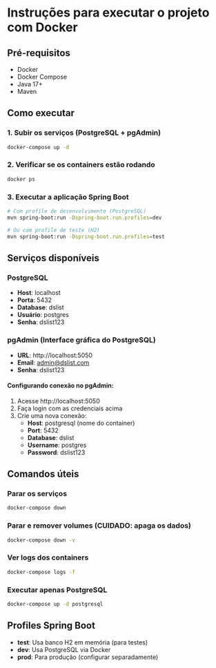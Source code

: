 # Instruções para executar o projeto com Docker

## Pré-requisitos
- Docker
- Docker Compose
- Java 17+
- Maven

## Como executar

### 1. Subir os serviços (PostgreSQL + pgAdmin)
```bash
docker-compose up -d
```

### 2. Verificar se os containers estão rodando
```bash
docker ps
```

### 3. Executar a aplicação Spring Boot
```bash
# Com profile de desenvolvimento (PostgreSQL)
mvn spring-boot:run -Dspring-boot.run.profiles=dev

# Ou com profile de teste (H2)
mvn spring-boot:run -Dspring-boot.run.profiles=test
```

## Serviços disponíveis

### PostgreSQL
- **Host**: localhost
- **Porta**: 5432
- **Database**: dslist
- **Usuário**: postgres
- **Senha**: dslist123

### pgAdmin (Interface gráfica do PostgreSQL)
- **URL**: http://localhost:5050
- **Email**: admin@dslist.com
- **Senha**: dslist123

#### Configurando conexão no pgAdmin:
1. Acesse http://localhost:5050
2. Faça login com as credenciais acima
3. Crie uma nova conexão:
   - **Host**: postgresql (nome do container)
   - **Port**: 5432
   - **Database**: dslist
   - **Username**: postgres
   - **Password**: dslist123

## Comandos úteis

### Parar os serviços
```bash
docker-compose down
```

### Parar e remover volumes (CUIDADO: apaga os dados)
```bash
docker-compose down -v
```

### Ver logs dos containers
```bash
docker-compose logs -f
```

### Executar apenas PostgreSQL
```bash
docker-compose up -d postgresql
```

## Profiles Spring Boot

- **test**: Usa banco H2 em memória (para testes)
- **dev**: Usa PostgreSQL via Docker
- **prod**: Para produção (configurar separadamente)
